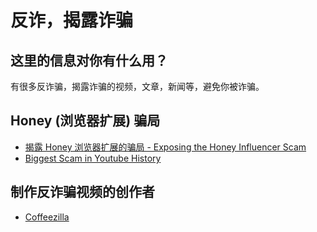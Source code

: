 # 反诈，揭露诈骗

## 这里的信息对你有什么用？
有很多反诈骗，揭露诈骗的视频，文章，新闻等，避免你被诈骗。

## Honey (浏览器扩展) 骗局
- [揭露 Honey 浏览器扩展的骗局 - Exposing the Honey Influencer Scam](https://www.youtube.com/watch?v=vc4yL3YTwWk&ab_channel=MegaLag)
- [Biggest Scam in Youtube History](https://www.youtube.com/watch?v=8tDOeQqnrYQ&ab_channel=penguinz0)

## 制作反诈骗视频的创作者
- [Coffeezilla](https://www.youtube.com/@Coffeezilla)

